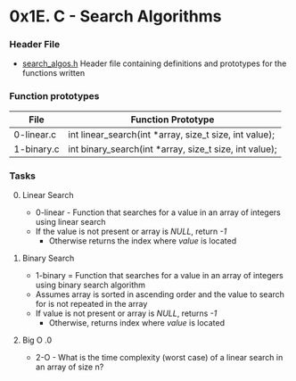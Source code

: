 # 0x1E. C - Search Algorithms

### Header File

- [search_algos.h](./search_algos.h) Header file containing definitions and prototypes for the functions written

### Function prototypes

| File | Function Prototype |
| --------------- | --------------- |
| 0-linear.c | int linear_search(int *array, size_t size, int value); |
| 1-binary.c | int binary_search(int *array, size_t size, int value); |

### Tasks
0. Linear Search
    - 0-linear - Function that searches for a value in an array of integers using linear search
    - If the value is not present or array is *NULL*, return *-1*
        - Otherwise returns the index where *value* is located

1. Binary Search
    - 1-binary = Function that searches for a value in an array of integers using binary search algorithm
    - Assumes array is sorted in ascending order and the value to search for is not repeated in the array
    - If value is not present or array is *NULL*, returns *-1*
        - Otherwise, returns index where *value* is located

2. Big O .0
    - 2-O - What is the time complexity (worst case) of a linear search in an array of size n?

